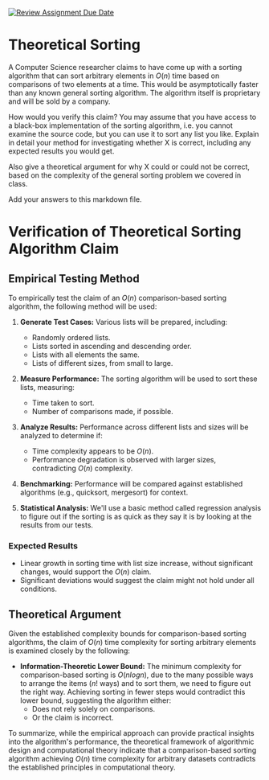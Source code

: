 [![Review Assignment Due Date](https://classroom.github.com/assets/deadline-readme-button-24ddc0f5d75046c5622901739e7c5dd533143b0c8e959d652212380cedb1ea36.svg)](https://classroom.github.com/a/9YUeXH71)
# Theoretical Sorting

A Computer Science researcher claims to have come up with a sorting algorithm
that can sort arbitrary elements in $O(n)$ time based on comparisons of two
elements at a time. This would be asymptotically faster than any known general
sorting algorithm. The algorithm itself is proprietary and will be sold by a
company.

How would you verify this claim? You may assume that you have access to a
black-box implementation of the sorting algorithm, i.e. you cannot examine the
source code, but you can use it to sort any list you like. Explain in detail
your method for investigating whether X is correct, including any expected
results you would get.

Also give a theoretical argument for why X could or could not be correct, based
on the complexity of the general sorting problem we covered in class.

Add your answers to this markdown file.

# Verification of Theoretical Sorting Algorithm Claim

## Empirical Testing Method

To empirically test the claim of an $O(n)$ comparison-based sorting algorithm, the following method will be used:

1. **Generate Test Cases:** Various lists will be prepared, including:
   - Randomly ordered lists.
   - Lists sorted in ascending and descending order.
   - Lists with all elements the same.
   - Lists of different sizes, from small to large.

2. **Measure Performance:** The sorting algorithm will be used to sort these lists, measuring:
   - Time taken to sort.
   - Number of comparisons made, if possible.

3. **Analyze Results:** Performance across different lists and sizes will be analyzed to determine if:
   - Time complexity appears to be $O(n)$.
   - Performance degradation is observed with larger sizes, contradicting $O(n)$ complexity.

4. **Benchmarking:** Performance will be compared against established algorithms (e.g., quicksort, mergesort) for context.

5. **Statistical Analysis:** We'll use a basic method called regression analysis to figure out if the sorting is as quick as they say it is by looking at the results from our tests.

### Expected Results

- Linear growth in sorting time with list size increase, without significant changes, would support the $O(n)$ claim.
- Significant deviations would suggest the claim might not hold under all conditions.

## Theoretical Argument

Given the established complexity bounds for comparison-based sorting algorithms, the claim of $O(n)$ time complexity for sorting arbitrary elements is examined closely by the following:

- **Information-Theoretic Lower Bound:** The minimum complexity for comparison-based sorting is $O(n log n)$, due to the many possible ways to arrange the items ($n!$ ways) and to sort them, we need to figure out the right way. Achieving sorting in fewer steps would contradict this lower bound, suggesting the algorithm either:
  - Does not rely solely on comparisons.
  - Or the claim is incorrect.

To summarize, while the empirical approach can provide practical insights into the algorithm's performance, the theoretical framework of algorithmic design and computational theory indicate that a comparison-based sorting algorithm achieving $O(n)$ time complexity for arbitrary datasets contradicts the established principles in computational theory.


